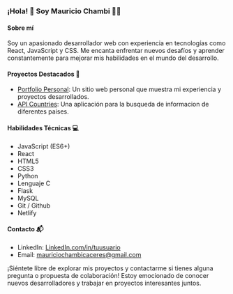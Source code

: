 ### ¡Hola! 👋 Soy Mauricio Chambi 👨‍💻

#### Sobre mí
Soy un apasionado desarrollador web con experiencia en tecnologías como React, JavaScript y CSS. Me encanta enfrentar nuevos desafíos y aprender constantemente para mejorar mis habilidades en el mundo del desarrollo.

#### Proyectos Destacados 🚀
- [Portfolio Personal](https://de1t4.github.io/portfolio/): Un sitio web personal que muestra mi experiencia y proyectos desarrollados.
- [API Countries](https://countries-api-rest-react.netlify.app/): Una aplicación para la busqueda de informacion de diferentes paises.

#### Habilidades Técnicas 💻
- JavaScript (ES6+)
- React
- HTML5
- CSS3
- Python
- Lenguaje C
- Flask
- MySQL
- Git / Github
- Netlify

#### Contacto 📬
- LinkedIn: [LinkedIn.com/in/tuusuario](https://www.linkedin.com/in/mauricio-chambi-7a90b724a/)
- Email: mauriciochambicaceres@gmail.com

<!--- ![Anurag's GitHub stats](https://github-readme-stats.vercel.app/api?username=De1t4&show_icons=true&theme=radical)--!>

¡Siéntete libre de explorar mis proyectos y contactarme si tienes alguna pregunta o propuesta de colaboración! Estoy emocionado de conocer nuevos desarrolladores y trabajar en proyectos interesantes juntos.
